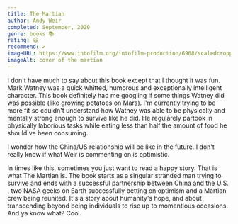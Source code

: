 ```yaml
---
title: The Martian
author: Andy Weir
completed: September, 2020
genre: books 📚
rating: 😃
recommend: ✔️
imageURL: https://www.intofilm.org/intofilm-production/6968/scaledcropped/970x546/resources/6968/the-martian-ep-20th-century-fox.jpg
imageAlt: cover of the martian
---
```


I don't have much to say about this book except that I thought it was fun. Mark Watney was a quick whitted, humorous and exceptionally intelligent character. This book definitely had me googling if some things Watney did was possible (like growing potatoes on Mars). I'm currently trying to be more fit so couldn't understand how Watney was able to be physically and mentally strong enough to survive like he did. He regularely partook in physically laborious tasks while eating less than half the amount of food he should've been consuming.

I wonder how the China/US relationship will be like in the future. I don't really know if what Weir is commenting on is optimistic. 

In times like this, sometimes you just want to read a happy story. That is what The Martian is. The book starts as a singular stranded man trying to survive and ends with a successful partnership between China and the U.S. , two NASA geeks on Earth successfully betting on optimism and a Martian crew being reunited. It's a story about humanity's hope, and about transcending beyond being individuals to rise up to momentious occasions. And ya know what? Cool.